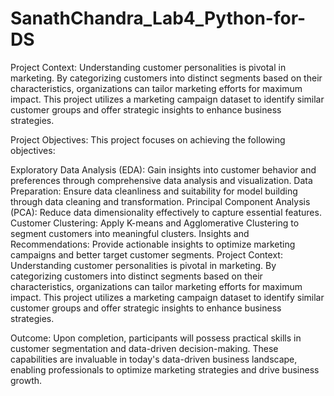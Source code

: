 # SanathChandra_Lab4_Python-for-DS

Project Context:
Understanding customer personalities is pivotal in marketing. By categorizing customers into distinct segments based on their characteristics, organizations can tailor marketing efforts for maximum impact. This project utilizes a marketing campaign dataset to identify similar customer groups and offer strategic insights to enhance business strategies.

Project Objectives:
This project focuses on achieving the following objectives:

Exploratory Data Analysis (EDA): Gain insights into customer behavior and preferences through comprehensive data analysis and visualization.
Data Preparation: Ensure data cleanliness and suitability for model building through data cleaning and transformation.
Principal Component Analysis (PCA): Reduce data dimensionality effectively to capture essential features.
Customer Clustering: Apply K-means and Agglomerative Clustering to segment customers into meaningful clusters.
Insights and Recommendations: Provide actionable insights to optimize marketing campaigns and better target customer segments.
Project Context:
Understanding customer personalities is pivotal in marketing. By categorizing customers into distinct segments based on their characteristics, organizations can tailor marketing efforts for maximum impact. This project utilizes a marketing campaign dataset to identify similar customer groups and offer strategic insights to enhance business strategies.

Outcome:
Upon completion, participants will possess practical skills in customer segmentation and data-driven decision-making. These capabilities are invaluable in today's data-driven business landscape, enabling professionals to optimize marketing strategies and drive business growth.





